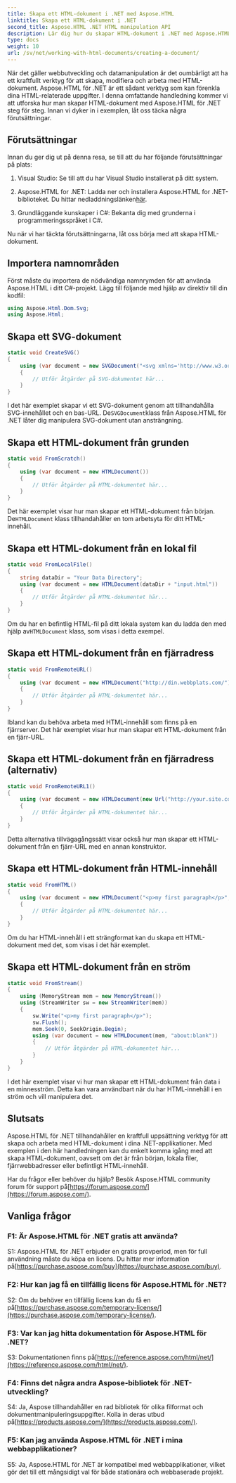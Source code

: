 ```yaml
---
title: Skapa ett HTML-dokument i .NET med Aspose.HTML
linktitle: Skapa ett HTML-dokument i .NET
second_title: Aspose.HTML .NET HTML manipulation API
description: Lär dig hur du skapar HTML-dokument i .NET med Aspose.HTML, från början eller från webbadresser. En omfattande handledning för webbutvecklare.
type: docs
weight: 10
url: /sv/net/working-with-html-documents/creating-a-document/
---
```


När det gäller webbutveckling och datamanipulation är det oumbärligt att ha ett kraftfullt verktyg för att skapa, modifiera och arbeta med HTML-dokument. Aspose.HTML för .NET är ett sådant verktyg som kan förenkla dina HTML-relaterade uppgifter. I denna omfattande handledning kommer vi att utforska hur man skapar HTML-dokument med Aspose.HTML för .NET steg för steg. Innan vi dyker in i exemplen, låt oss täcka några förutsättningar.

## Förutsättningar

Innan du ger dig ut på denna resa, se till att du har följande förutsättningar på plats:

1. Visual Studio: Se till att du har Visual Studio installerat på ditt system.

2.  Aspose.HTML for .NET: Ladda ner och installera Aspose.HTML for .NET-biblioteket. Du hittar nedladdningslänken[här](https://releases.aspose.com/html/net/).

3. Grundläggande kunskaper i C#: Bekanta dig med grunderna i programmeringsspråket i C#.

Nu när vi har täckta förutsättningarna, låt oss börja med att skapa HTML-dokument.

## Importera namnområden

Först måste du importera de nödvändiga namnrymden för att använda Aspose.HTML i ditt C#-projekt. Lägg till följande med hjälp av direktiv till din kodfil:

```csharp
using Aspose.Html.Dom.Svg;
using Aspose.Html;
```

## Skapa ett SVG-dokument

```csharp
static void CreateSVG()
{
    using (var document = new SVGDocument("<svg xmlns='http://www.w3.org/2000/svg'><circle cx='50' cy='50' r='40'/></svg>", "about:blank"))
    {
        // Utför åtgärder på SVG-dokumentet här...
    }
}
```

 I det här exemplet skapar vi ett SVG-dokument genom att tillhandahålla SVG-innehållet och en bas-URL. De`SVGDocument`klass från Aspose.HTML för .NET låter dig manipulera SVG-dokument utan ansträngning.

## Skapa ett HTML-dokument från grunden

```csharp
static void FromScratch()
{
    using (var document = new HTMLDocument())
    {
        // Utför åtgärder på HTML-dokumentet här...
    }
}
```

 Det här exemplet visar hur man skapar ett HTML-dokument från början. De`HTMLDocument` klass tillhandahåller en tom arbetsyta för ditt HTML-innehåll.

## Skapa ett HTML-dokument från en lokal fil

```csharp
static void FromLocalFile()
{
    string dataDir = "Your Data Directory";
    using (var document = new HTMLDocument(dataDir + "input.html"))
    {
        // Utför åtgärder på HTML-dokumentet här...
    }
}
```

 Om du har en befintlig HTML-fil på ditt lokala system kan du ladda den med hjälp av`HTMLDocument` klass, som visas i detta exempel.

## Skapa ett HTML-dokument från en fjärradress

```csharp
static void FromRemoteURL()
{
    using (var document = new HTMLDocument("http://din.webbplats.com/"))
    {
        // Utför åtgärder på HTML-dokumentet här...
    }
}
```

Ibland kan du behöva arbeta med HTML-innehåll som finns på en fjärrserver. Det här exemplet visar hur man skapar ett HTML-dokument från en fjärr-URL.

## Skapa ett HTML-dokument från en fjärradress (alternativ)

```csharp
static void FromRemoteURL1()
{
    using (var document = new HTMLDocument(new Url("http://your.site.com/")))
    {
        // Utför åtgärder på HTML-dokumentet här...
    }
}
```

Detta alternativa tillvägagångssätt visar också hur man skapar ett HTML-dokument från en fjärr-URL med en annan konstruktor.

## Skapa ett HTML-dokument från HTML-innehåll

```csharp
static void FromHTML()
{
    using (var document = new HTMLDocument("<p>my first paragraph</p>", "."))
    {
        // Utför åtgärder på HTML-dokumentet här...
    }
}
```

Om du har HTML-innehåll i ett strängformat kan du skapa ett HTML-dokument med det, som visas i det här exemplet.

## Skapa ett HTML-dokument från en ström

```csharp
static void FromStream()
{
    using (MemoryStream mem = new MemoryStream())
    using (StreamWriter sw = new StreamWriter(mem))
    {
        sw.Write("<p>my first paragraph</p>");
        sw.Flush();
        mem.Seek(0, SeekOrigin.Begin);
        using (var document = new HTMLDocument(mem, "about:blank"))
        {
            // Utför åtgärder på HTML-dokumentet här...
        }
    }
}
```

I det här exemplet visar vi hur man skapar ett HTML-dokument från data i en minnesström. Detta kan vara användbart när du har HTML-innehåll i en ström och vill manipulera det.

## Slutsats

Aspose.HTML för .NET tillhandahåller en kraftfull uppsättning verktyg för att skapa och arbeta med HTML-dokument i dina .NET-applikationer. Med exemplen i den här handledningen kan du enkelt komma igång med att skapa HTML-dokument, oavsett om det är från början, lokala filer, fjärrwebbadresser eller befintligt HTML-innehåll.

 Har du frågor eller behöver du hjälp? Besök Aspose.HTML community forum för support på[https://forum.aspose.com/](https://forum.aspose.com/).

## Vanliga frågor

### F1: Är Aspose.HTML för .NET gratis att använda?
 S1: Aspose.HTML för .NET erbjuder en gratis provperiod, men för full användning måste du köpa en licens. Du hittar mer information på[https://purchase.aspose.com/buy](https://purchase.aspose.com/buy).

### F2: Hur kan jag få en tillfällig licens för Aspose.HTML för .NET?
S2: Om du behöver en tillfällig licens kan du få en på[https://purchase.aspose.com/temporary-license/](https://purchase.aspose.com/temporary-license/).

### F3: Var kan jag hitta dokumentation för Aspose.HTML för .NET?
 S3: Dokumentationen finns på[https://reference.aspose.com/html/net/](https://reference.aspose.com/html/net/).

### F4: Finns det några andra Aspose-bibliotek för .NET-utveckling?
 S4: Ja, Aspose tillhandahåller en rad bibliotek för olika filformat och dokumentmanipuleringsuppgifter. Kolla in deras utbud på[https://products.aspose.com/](https://products.aspose.com/).

### F5: Kan jag använda Aspose.HTML för .NET i mina webbapplikationer?
S5: Ja, Aspose.HTML för .NET är kompatibel med webbapplikationer, vilket gör det till ett mångsidigt val för både stationära och webbaserade projekt.
